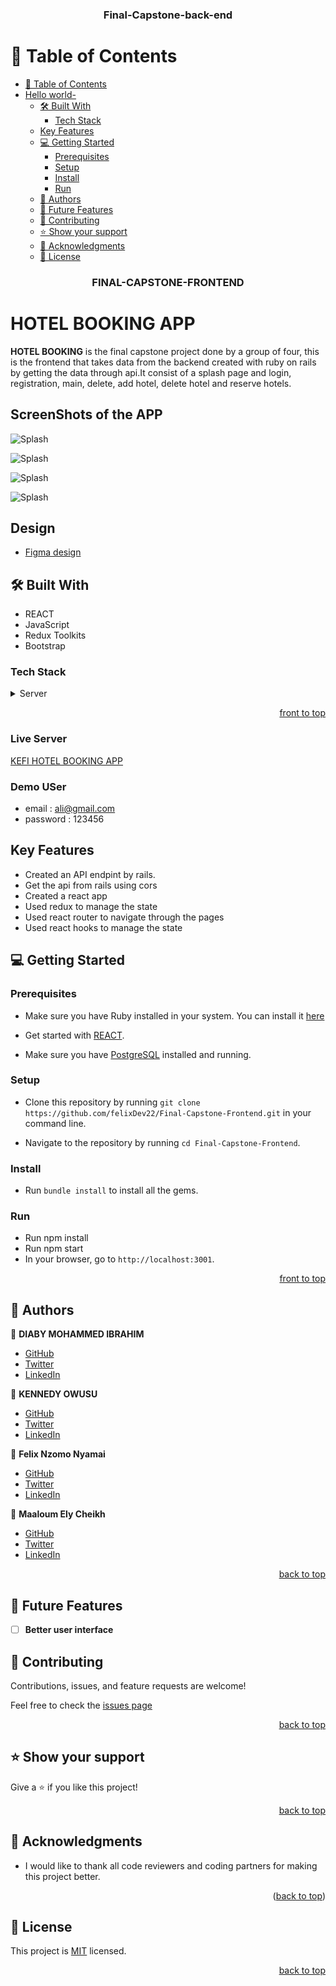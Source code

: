 <a name="readme-top"></a>

<div align="center">
  <h3><b>Final-Capstone-back-end</b></h3>
</div>
<!-- TABLE OF CONTENTS -->

# 📗 Table of Contents

- [📗 Table of Contents](#-table-of-contents)
- [Hello world- ](#hello-world--)
  - [🛠 Built With ](#-built-with-)
    - [Tech Stack ](#tech-stack-)
  - [Key Features ](#key-features-)
  - [💻 Getting Started ](#-getting-started-)
    - [Prerequisites](#prerequisites)
    - [Setup](#setup)
    - [Install](#install)
    - [Run](#run)
  - [👥 Authors ](#-authors-)
  - [🔭 Future Features ](#-future-features-)
  - [🤝 Contributing ](#-contributing-)
  - [⭐️ Show your support ](#️-show-your-support-)
  - [🙏 Acknowledgments ](#-acknowledgments-)
  - [📝 License ](#-license-)
<div align="center">
  <h3><b>FINAL-CAPSTONE-FRONTEND</b></h3>
</div>

<!-- PROJECT DESCRIPTION -->

# HOTEL BOOKING APP <a name="about-project"></a>

**HOTEL BOOKING** is the final capstone project done by a group of four, this is the frontend that takes data from the backend created with ruby on rails by getting the data through api.It consist of a splash page and login, registration, main, delete, add hotel, delete hotel and reserve hotels.


## ScreenShots of the APP
![Splash](./src/Assets/b.png)

![Splash](./src/Assets/c.png)


![Splash](./src/Assets/r.png)


![Splash](./src/Assets/t.png)


##  Design <a name="built-with">

- [Figma design](https://www.figma.com/file/2XW31wy6dXFS6vEbCpEWuo/Hotel-booking-app?type=design&node-id=0-1&t=NgA8zpxRbINmxtoE-0)

## 🛠 Built With <a name="built-with">
  <ul>
      <li>REACT </li>
      <li>JavaScript</li>
      <li>Redux Toolkits</li>
      <li>Bootstrap</li>
  </ul>
</a>

### Tech Stack <a name="tech-stack"></a>

<details>
  <summary>Server</summary>
  <ul>
    <li><a href="https://www.ruby-lang.org/en/">Ruby</a></li>
    <li><a href="https://rubyonrails.org/">Rails</a></li>
    <li><a href="https://www.postgresql.org/">Postgresql</a></li>
    <li><a href="https://github.com/felixDev22/Final-capstone-backend.git">BACKEND[Ruby on Rails]</a><li>
  </ul>
  <summary>Client</summary>
    <li><a href="https://github.com/felixDev22/Final-Capstone-Frontend.git">FRONTEND</a><li>
</details>

<p align="right"><a href="#readme-top">front to top</a></p>

### Live Server <a name="live-server"><a>

[KEFI HOTEL BOOKING APP](https://kefi-hotel-booking.netlify.app/)

### Demo USer
  - email : ali@gmail.com
  - password : 123456
<!-- Key Features -->

## Key Features <a name="key-features"></a>

- Created an API endpint by rails.
- Get the api from rails using cors
- Created a react app
- Used redux to manage the state
- Used react router to navigate through the pages
- Used react hooks to manage the state
<!-- GETTING STARTED -->

## 💻 Getting Started <a name="getting-started"></a>

### Prerequisites

- Make sure you have Ruby installed in your system. You can install it [here](https://www.ruby-lang.org/en/documentation/installation/)

- Get started with [REACT](https://guides.rubyonrails.org/getting_started.html).

- Make sure you have [PostgreSQL](https://www.postgresql.org/) installed and running.

### Setup

- Clone this repository by running `git clone https://github.com/felixDev22/Final-Capstone-Frontend.git` in your command line.

- Navigate to the repository by running `cd Final-Capstone-Frontend`.

### Install

- Run `bundle install` to install all the gems.

### Run

- Run npm install
- Run npm start
- In your browser, go to `http://localhost:3001`.

<p align="right"><a href="#readme-top">front to top</a></p>

## 👥 Authors <a name="authors"></a>


👤 **DIABY MOHAMMED IBRAHIM**

- [GitHub](https://github.com/elixDev22)
- [Twitter](https://twitter.com/kingibro345)
- [LinkedIn](https://www.linkedin.com/in/elixDev22/)

👤 **KENNEDY OWUSU**

- [GitHub](https://github.com/kennedyowusu)
- [Twitter](https://twitter.com/_iamkobby)
- [LinkedIn](www.linkedin.com/in/kennedy-owusu)

👤 **Felix Nzomo Nyamai**

- [GitHub](https://github.com/felixDev22)
- [Twitter](https://twitter.com/monzo200)
- [LinkedIn](https://www.linkedin.com/in/felixnyamai/)

👤 **Maaloum Ely Cheikh**

- [GitHub](https://github.com/maaloum)
- [Twitter](https://www.linkedin.com/in/ely-cheikh-maaloum-075a79135/)
- [LinkedIn](https://www.linkedin.com/in/ely-cheikh-maaloum-075a79135/)

<p align="right"><a href="#readme-top">back to top</a></p>

<!-- FUTURE FEATURES -->

## 🔭 Future Features <a name="future-features"></a>

- [ ] **Better user interface**


<!-- CONTRIBUTING -->

## 🤝 Contributing <a name="contributing"></a>

Contributions, issues, and feature requests are welcome!

Feel free to check the [issues page](https://github.com/felixDev22/Final-Capstone-back-end.git/issues)

<p align="right"><a href="#readme-top">back to top</a></p>

<!-- SUPPORT -->

## ⭐️ Show your support <a name="support"></a>

Give a ⭐️ if you like this project!

<p align="right"><a href="#readme-top">back to top</a></p>

## 🙏 Acknowledgments <a name="acknowledgements"></a>

- I would like to thank all code reviewers and coding partners for making this project better.

<p align="right">(<a href="#readme-top">back to top</a>)</p>
<!-- LICENSE -->

## 📝 License <a name="license"></a>

This project is [MIT](./LICENSE) licensed.

<p align="right"><a href="#readme-top">back to top</a></p>
